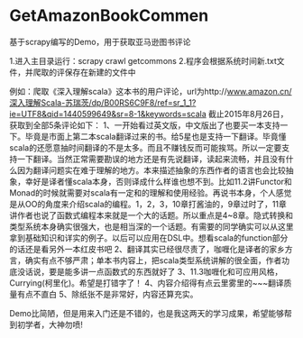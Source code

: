 # GetAmazonBookCommen
基于scrapy编写的Demo，用于获取亚马逊图书评论

1.进入主目录运行：scrapy crawl getcommons
2.程序会根据系统时间新.txt文件，并爬取的评保存在新建的文件中

例如：爬取《深入理解scala》这本书的用户评论，url为http://www.amazon.cn/深入理解Scala-苏瑞茨/dp/B00RS6C9F8/ref=sr_1_1?ie=UTF8&qid=1440599649&sr=8-1&keywords=scala
截止2015年8月26日，获取到全部5条评论如下：
1、一开始看过英文版，中文版出了也要买一本支持一下。毕竟是市面上第二本scala翻译过来的书。给5星也是支持一下翻译。毕竟懂scala的还愿意抽时间翻译的不是太多。而且不赚钱反而可能挨骂。所以一定要支持一下翻译。当然正常需要勘误的地方还是有先说翻译，读起来流畅，并且没有什么因为翻译问题实在难于理解的地方。本来描述抽象的东西作者的语言也会比较抽象，幸好是译者懂scala本身，否则译成什么样谁也想不到。比如11.2讲Functor和Monad的时候就需要对scala有一定和的理解和使用经验。再说书本身，个人感觉是从OO的角度来介绍scala的编程。1，2，3，10章打酱油的，9章过时了，11章讲作者也说了函数式编程本来就是一个大的话题。所以重点是4~8章。隐式转换和类型系统本身确实很强大，也是相当深的一个话题。有需要的同学确实可以从这里拿到基础知识和详实的例子。以后可以应用在DSL中。想看scala的function部分的话还是看另外一本红皮书吧
2、翻译其实已经很尽责了，咖喱化是译者的家乡方言，确实有点不够严肃；单本书内容上，把scala类型系统讲解的很全面，作者功底没话说，要是能多讲一点函数式的东西就好了
3、11.3咖喱化和可应用风格，Currying(柯里化)。希望是打错字了！
4、内容介绍得有点云里雾里的~~~翻译质量有点不直白
5、除纸张不是非常好，内容还算充实。

Demo比简陋，但是用来入门还是不错的，也是我这两天的学习成果，希望能够帮到初学者，大神勿喷!
